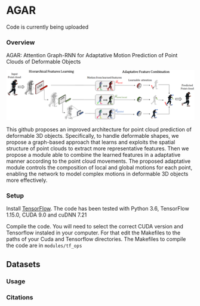 # AGAR

Code is currently being uploaded

### Overview
AGAR: Attention Graph-RNN for Adaptative Motion Prediction of Point Clouds of Deformable Objects


<img src="https://github.com/pedro-dm-gomes/AGAR/blob/main/Figures/teaser_figure.png" scale="0.6">


This github proposes an improved architecture for point
cloud prediction of deformable 3D objects. Specifically, to handle deformable shapes, we propose a graph-based
approach that learns and exploits the spatial structure of point clouds to extract more representative features.
Then we propose a module able to combine the learned features in a adaptative manner according to the point
cloud movements. The proposed adaptative module controls the composition of local and global motions
for each point, enabling the network to model complex motions in deformable 3D objects more effectively.

### Setup

Install <a href="https://www.tensorflow.org/get_started/os_setup" target="_blank">TensorFlow</a>. The code has been tested with Python 3.6, TensorFlow 1.15.0, CUDA 9.0 and cuDNN 7.21

Compile the code. You will need to select the correct CUDA version and Tensorflow instaled in your computer. For that edit the Makefiles to the paths of your Cuda and Tensorflow directories.
The Makefiles to compile the code are in `modules/tf_ops`


## Datasets




### Usage


### Citations 